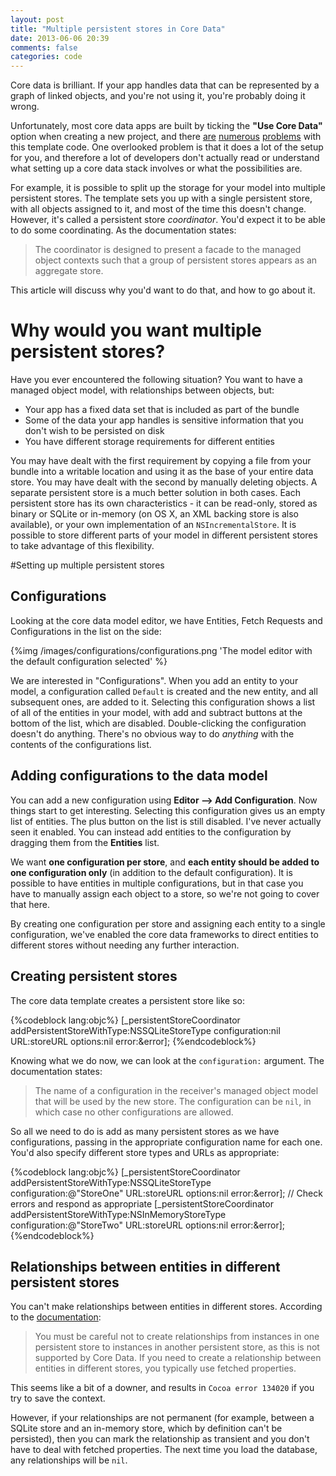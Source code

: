 ```yaml
---
layout: post
title: "Multiple persistent stores in Core Data"
date: 2013-06-06 20:39
comments: false
categories: code
---
```


Core data is brilliant. If your app handles data that can be represented by a graph of linked objects, and you're not using it, you're probably doing it wrong.

Unfortunately, most core data apps are built by ticking the **"Use Core Data"** option when creating a new project, and there [are](http://nachbaur.com/blog/smarter-core-data) [numerous](http://www.cimgf.com/2008/05/29/coding-practice-cleaning-up-the-default-core-data-project/) [problems](http://oleb.net/blog/2013/05/xcode-project-templates-difference/) with this template code. One overlooked problem is that it does a lot of the setup for you, and therefore a lot of developers don't actually read or understand what setting up a core data stack involves or what the possibilities are.
<!--more-->
For example, it is possible to split up the storage for your model into multiple persistent stores. The template sets you up with a single persistent store, with all objects assigned to it, and most of the time this doesn't change. However, it's called a persistent store _coordinator_. You'd expect it to be able to do some coordinating. As the documentation states:

>The coordinator is designed to present a facade to the managed object contexts such that a group of persistent stores appears as an aggregate store.

This article will discuss why you'd want to do that, and how to go about it.

# Why would you want multiple persistent stores?

Have you ever encountered the following situation? You want to have a managed object model, with relationships between objects, but: 

- Your app has a fixed data set that is included as part of the bundle 
- Some of the data your app handles is sensitive information that you don't wish to be persisted on disk
- You have different storage requirements for different entities

You may have dealt with the first requirement by copying a file from your bundle into a writable location and using it as the base of your entire data store. You may have dealt with the second by manually deleting objects. A separate persistent store is a much better solution in both cases. Each persistent store has its own characteristics - it can be read-only, stored as binary or SQLite or in-memory (on OS X, an XML backing store is also available), or your own implementation of an `NSIncrementalStore`. It is possible to store different parts of your model in different persistent stores to take advantage of this flexibility.

#Setting up multiple persistent stores

## Configurations

Looking at the core data model editor, we have Entities, Fetch Requests and Configurations in the list on the side:

{%img /images/configurations/configurations.png 'The model editor with the default configuration selected' %}

We are interested in "Configurations". When you add an entity to your model, a configuration called `Default` is created and the new entity, and all subsequent ones, are added to it. Selecting this configuration shows a list of all of the entities in your model, with add and subtract buttons at the bottom of the list, which are disabled. Double-clicking the configuration doesn't do anything. There's no obvious way to do _anything_ with the contents of the configurations list.
  
## Adding configurations to the data model

You can add a new configuration using **Editor --> Add Configuration**. Now things start to get interesting. Selecting this configuration gives us an empty list of entities. The plus button on the list is still disabled. I've never actually seen it enabled. You can instead add entities to the configuration by dragging them from the **Entities** list. 

We want **one configuration per store**, and **each entity should be added to one configuration only** (in addition to the default configuration). It is possible to have entities in multiple configurations, but in that case you have to manually assign each object to a store, so we're not going to cover that here. 

By creating one configuration per store and assigning each entity to a single configuration, we've enabled the core data frameworks to direct entities to different stores without needing any further interaction.  

## Creating persistent stores

The core data template creates a persistent store like so:

{%codeblock lang:objc%}
[_persistentStoreCoordinator addPersistentStoreWithType:NSSQLiteStoreType
 configuration:nil 
 URL:storeURL 
 options:nil 
 error:&error];
{%endcodeblock%}

Knowing what we do now, we can look at the `configuration:` argument. The documentation states:

>The name of a configuration in the receiver's managed object model that will be used by the new store. The configuration can be `nil`, in which case no other configurations are allowed.

So all we need to do is add as many persistent stores as we have configurations, passing in the appropriate configuration name for each one. You'd also specify different store types and URLs as appropriate:

{%codeblock lang:objc%}
[_persistentStoreCoordinator addPersistentStoreWithType:NSSQLiteStoreType 
    configuration:@"StoreOne" 
    URL:storeURL 
    options:nil 
    error:&error];
// Check errors and respond as appropriate
[_persistentStoreCoordinator addPersistentStoreWithType:NSInMemoryStoreType 
    configuration:@"StoreTwo" 
    URL:storeURL 
    options:nil 
    error:&error];
{%endcodeblock%}

## Relationships between entities in different persistent stores

You can't make relationships between entities in different stores. According to the [documentation](http://developer.apple.com/library/mac/#documentation/Cocoa/Conceptual/CoreData/Articles/cdRelationships.html#//apple_ref/doc/uid/TP40001857-SW5):

>You must be careful not to create relationships from instances in one persistent store to instances in another persistent store, as this is not supported by Core Data. If you need to create a relationship between entities in different stores, you typically use fetched properties.

This seems like a bit of a downer, and results in `Cocoa error 134020` if you try to save the context. 

However, if your relationships are not permanent (for example, between a SQLite store and an in-memory store, which by definition can't be persisted), then you can mark the relationship as transient and you don't have to deal with fetched properties. The next time you load the database, any relationships will be `nil`.


